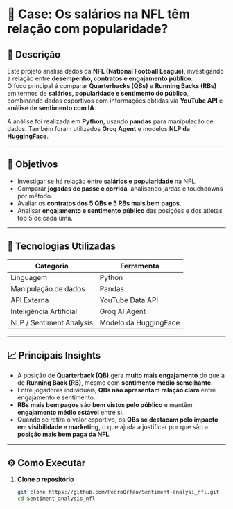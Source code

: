 # 🏈 Case: Os salários na NFL têm relação com popularidade?

## 📘 Descrição

Este projeto analisa dados da **NFL (National Football League)**, investigando a relação entre **desempenho, contratos e engajamento público**.  
O foco principal é comparar **Quarterbacks (QBs)** e **Running Backs (RBs)** em termos de **salários, popularidade e sentimento do público**, combinando dados esportivos com informações obtidas via **YouTube API** e **análise de sentimento com IA**.

A análise foi realizada em **Python**, usando **pandas** para manipulação de dados. Também foram utilizados **Groq Agent** e modelos **NLP da HuggingFace**.

---

## 🎯 Objetivos

- Investigar se há relação entre **salários e popularidade** na NFL.  
- Comparar **jogadas de passe e corrida**, analisando jardas e touchdowns por método.  
- Avaliar os **contratos dos 5 QBs e 5 RBs mais bem pagos**.  
- Analisar **engajamento e sentimento público** das posições e dos atletas top 5 de cada uma.

---

## 🧠 Tecnologias Utilizadas

| Categoria | Ferramenta |
|------------|-------------|
| Linguagem | Python |
| Manipulação de dados | Pandas |
| API Externa | YouTube Data API |
| Inteligência Artificial | Groq AI Agent |
| NLP / Sentiment Analysis | Modelo da HuggingFace |

---

## 📈 Principais Insights

- A posição de **Quarterback (QB)** gera **muito mais engajamento** do que a de **Running Back (RB)**, mesmo com **sentimento médio semelhante**.  
- Entre jogadores individuais, **QBs não apresentam relação clara** entre engajamento e sentimento.  
- **RBs mais bem pagos** são **bem vistos pelo público** e mantêm **engajamento médio estável** entre si.  
- Quando se retira o valor esportivo, os **QBs se destacam pelo impacto em visibilidade e marketing**, o que ajuda a justificar por que são a **posição mais bem paga da NFL**.

---

## ⚙️ Como Executar

1. **Clone o repositório**
   ```bash
   git clone https://github.com/PedroOrfao/Sentiment-analysi_nfl.git
   cd Sentiment_analysis_nfl
